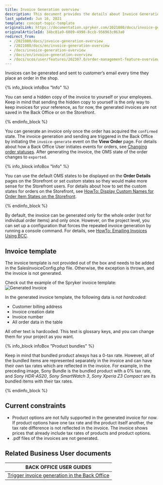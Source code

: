 ```yaml
---
title: Invoice Generation overview
description: This document provides the details about Invoice Generation provided by Spryker Commerce OS.
last_updated: Jun 16, 2021
template: concept-topic-template
originalLink: https://documentation.spryker.com/2021080/docs/invoice-generation-overview
originalArticleId: 34bc81a9-6809-4998-8ccb-956963c063a0
redirect_from:
  - /2021080/docs/invoice-generation-overview
  - /2021080/docs/en/invoice-generation-overview
  - /docs/invoice-generation-overview
  - /docs/en/invoice-generation-overview
  - /docs/scos/user/features/202307.0/order-management-feature-overview/invoice-generation-overview.html
---
```


Invoices can be generated and sent to customer’s email every time they place an order in the shop.

{% info_block infoBox "Info" %}

You can send a hidden copy of the invoice to yourself or your employees. Keep in mind that sending the hidden copy to yourself is the only way to keep invoices for your reference, as for now, the generated invoices are not saved in the Back Office or on the Storefront.

{% endinfo_block %}

You can generate an invoice only once the order has acquired the `confirmed` state. The invoice generation and sending are triggered in the Back Office by initiating the `invoice-generate` event on the **View Order** page. For details about how a Back Office User initiates events for orders, see [Changing order statuses](/docs/pbc/all/order-management-system/{{page.version}}/base-shop/manage-in-the-back-office/orders/change-the-state-of-order-items.html). After generating the invoice, the OMS state of the order changes to `exported`.

{% info_block infoBox "Info" %}

You can use the default OMS states to be displayed on the **Order Details** pages on the Storefront or set custom states so they would make more sense for the Storefront users. For details about how to set the custom states for orders on the Storefront, see [HowTo: Display Custom Names for Order Item States on the Storefront](/docs/pbc/all/order-management-system/{{page.version}}/base-shop/display-custom-names-for-order-item-states-on-the-storefront.html).

{% endinfo_block %}

By default, the invoice can be generated only for the whole order (not for individual order items) and only once. However, on the project level, you can set up a configuration that forces the repeated invoice generation by running a console command. For details, see [HowTo: Emailing Invoices Using BCC](/docs/scos/dev/tutorials-and-howtos/howtos/feature-howtos/howto-emailing-invoices-using-bcc.html).


## Invoice template
The invoice template is not provided out of the box and needs to be added in the SalesInvoiceConfig.php file. Otherwise, the exception is thrown, and the invoice is not generated.

Check out the example of the Spryker invoice template:
![Generated Invoice](https://spryker.s3.eu-central-1.amazonaws.com/docs/Features/Order+Management/Invoice+Generation/generated-invoice.png)

In the generated invoice template, the following data is *not hardcoded*:

* Customer billing address
* Invoice creation date
* Invoice number
* All order data in the table

All other text is hardcoded. This text is glossary keys, and you can change them for your project as you want.

{% info_block infoBox "Product bundles" %}

Keep in mind that bundled product always has a 0-tax rate. However, all of the bundled items are represented separately in the invoice and can have their own tax rates which are reflected in the invoice. For example, in the preceding image, Sony Bundle is the bundled product with a 0% tax rate, and *Sony HDR-AS20*, *Sony SmartWatch 3*, *Sony Xperia Z3 Compact* are its bundled items with their tax rates.

{% endinfo_block %}

## Current constraints

* Product options are not fully supported in the generated invoice for now. If product options have one tax rate and the product itself another, the tax rate difference is not reflected in the invoice. The invoice shows prices that already include tax rates of products and product options.
* .pdf files of the invoices are not generated.

## Related Business User documents

|BACK OFFICE USER GUIDES|
|---|
| [Trigger invoice generation in the Back Office](/docs/pbc/all/order-management-system/{{page.version}}/base-shop/manage-in-the-back-office/orders/change-the-state-of-order-items.html)  |
